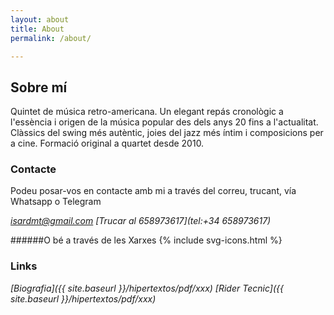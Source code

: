 ```yaml
---
layout: about
title: About
permalink: /about/

---
```


## Sobre mí
Quintet de música retro-americana. Un elegant repás cronològic a l'essència i origen de la música popular des dels anys 20 fins a l'actualitat. Clàssics del swing més autèntic, joies del jazz més íntim i composicions per a cine. Formació original a quartet desde 2010.

### Contacte
Podeu posar-vos en contacte amb mi a través del correu, trucant, vía Whatsapp o Telegram


_[isardmt@gmail.com](mailto:isardmt@gmail.com)_ 
_[Trucar al 658973617](tel:+34 658973617)_


######O bé a través de les Xarxes
{% include svg-icons.html %}


### Links

_[Biografia]({{ site.baseurl }}/hipertextos/pdf/xxx)_
_[Rider Tecnic]({{ site.baseurl }}/hipertextos/pdf/xxx)_

